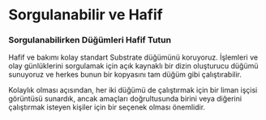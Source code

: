 # Sorgulanabilir ve Hafif

### **Sorgulanabilirken Düğümleri Hafif Tutun**

Hafif ve bakımı kolay standart Substrate düğümünü koruyoruz. İşlemleri ve olay günlüklerini sorgulamak için açık kaynaklı bir dizin oluşturucu düğümü sunuyoruz ve herkes bunun bir kopyasını tam düğüm gibi çalıştırabilir.

Kolaylık olması açısından, her iki düğümü de çalıştırmak için bir liman işçisi görüntüsü sunardık, ancak amaçları doğrultusunda birini veya diğerini çalıştırmak isteyen kişiler için bir seçenek olması önemlidir.
